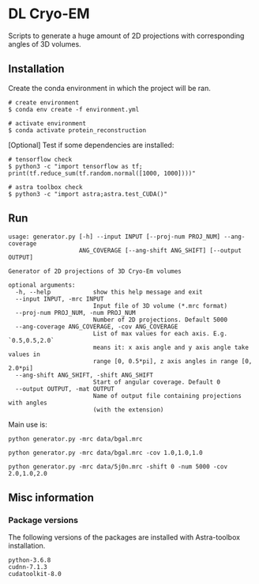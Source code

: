 # DL Cryo-EM 

Scripts to generate a huge amount of 2D projections with corresponding angles of 3D volumes.

## Installation
Create the conda environment in which the project will be ran.
```
# create environment
$ conda env create -f environment.yml

# activate environment
$ conda activate protein_reconstruction
```

[Optional] Test if some dependencies are installed:
```
# tensorflow check
$ python3 -c "import tensorflow as tf; print(tf.reduce_sum(tf.random.normal([1000, 1000])))"

# astra toolbox check
$ python3 -c "import astra;astra.test_CUDA()"
```

## Run

```
usage: generator.py [-h] --input INPUT [--proj-num PROJ_NUM] --ang-coverage
                    ANG_COVERAGE [--ang-shift ANG_SHIFT] [--output OUTPUT]

Generator of 2D projections of 3D Cryo-Em volumes

optional arguments:
  -h, --help            show this help message and exit
  --input INPUT, -mrc INPUT
                        Input file of 3D volume (*.mrc format)
  --proj-num PROJ_NUM, -num PROJ_NUM
                        Number of 2D projections. Default 5000
  --ang-coverage ANG_COVERAGE, -cov ANG_COVERAGE
                        List of max values for each axis. E.g. `0.5,0.5,2.0`
                        means it: x axis angle and y axis angle take values in
                        range [0, 0.5*pi], z axis angles in range [0, 2.0*pi]
  --ang-shift ANG_SHIFT, -shift ANG_SHIFT
                        Start of angular coverage. Default 0
  --output OUTPUT, -mat OUTPUT
                        Name of output file containing projections with angles
                        (with the extension)

```

Main use is:
```
python generator.py -mrc data/bgal.mrc 

python generator.py -mrc data/bgal.mrc -cov 1.0,1.0,1.0

python generator.py -mrc data/5j0n.mrc -shift 0 -num 5000 -cov 2.0,1.0,2.0
```

## Misc information

### Package versions
The following versions of the packages are installed with Astra-toolbox installation.
```
python-3.6.8
cudnn-7.1.3
cudatoolkit-8.0
```